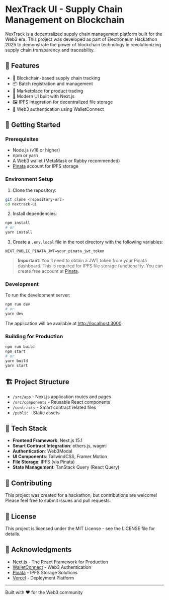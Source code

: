 # NexTrack UI - Supply Chain Management on Blockchain

NexTrack is a decentralized supply chain management platform built for the Web3 era. This project was developed as part of Electroneum Hackathon 2025 to demonstrate the power of blockchain technology in revolutionizing supply chain transparency and traceability.

## 🌟 Features

- 🔗 Blockchain-based supply chain tracking
- 📦 Batch registration and management
- 🏪 Marketplace for product trading
- 📱 Modern UI built with Next.js
- 🖼️ IPFS integration for decentralized file storage
- 🔐 Web3 authentication using WalletConnect

## 🚀 Getting Started

### Prerequisites

- Node.js (v18 or higher)
- npm or yarn
- A Web3 wallet (MetaMask or Rabby recommended)
- [Pinata](https://www.pinata.cloud/) account for IPFS storage

### Environment Setup

1. Clone the repository:
```bash
git clone <repository-url>
cd nextrack-ui
```

2. Install dependencies:
```bash
npm install
# or
yarn install
```

3. Create a `.env.local` file in the root directory with the following variables:
```env
NEXT_PUBLIC_PINATA_JWT=your_pinata_jwt_token
```

> **Important**: You'll need to obtain a JWT token from your Pinata dashboard. This is required for IPFS file storage functionality. You can create free account at [Pinata](https://www.pinata.cloud/).

### Development

To run the development server:

```bash
npm run dev
# or
yarn dev
```

The application will be available at [http://localhost:3000](http://localhost:3000).

### Building for Production

```bash
npm run build
npm start
# or
yarn build
yarn start
```

## 🏗️ Project Structure

- `/src/app` - Next.js application routes and pages
- `/src/components` - Reusable React components
- `/contracts` - Smart contract related files
- `/public` - Static assets

## 🔧 Tech Stack

- **Frontend Framework**: Next.js 15.1
- **Smart Contract Integration**: ethers.js, wagmi
- **Authentication**: Web3Modal
- **UI Components**: TailwindCSS, Framer Motion
- **File Storage**: IPFS (via Pinata)
- **State Management**: TanStack Query (React Query)

## 🤝 Contributing

This project was created for a hackathon, but contributions are welcome! Please feel free to submit issues and pull requests.

## 📝 License

This project is licensed under the MIT License - see the LICENSE file for details.

## 🙏 Acknowledgments

- [Next.js](https://nextjs.org/) - The React Framework for Production
- [WalletConnect](https://walletconnect.com/) - Web3 Authentication
- [Pinata](https://www.pinata.cloud/) - IPFS Storage Solutions
- [Vercel](https://vercel.com/) - Deployment Platform

---

Built with ❤️ for the Web3 community

